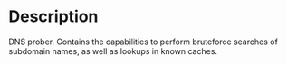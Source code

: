# Description
DNS prober. Contains the capabilities to perform bruteforce searches of subdomain names, as well as lookups in known caches.
